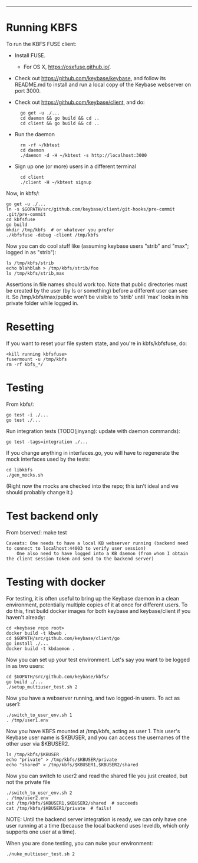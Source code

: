 -----------------------------

# Running KBFS

To run the KBFS FUSE client:

* Install FUSE.
  - For OS X, https://osxfuse.github.io/.
* Check out https://github.com/keybase/keybase, and follow its
  README.md to install and run a local copy of the Keybase webserver
  on port 3000.
* Check out https://github.com/keybase/client, and do:

        go get -u ./...
        cd daemon && go build && cd ..
        cd client && go build && cd ..
* Run the daemon

        rm -rf ~/kbtest
        cd daemon
        ./daemon -d -H ~/kbtest -s http://localhost:3000
* Sign up one (or more) users in a different terminal

        cd client
        ./client -H ~/kbtest signup

Now, in kbfs/:

    go get -u ./...
    ln -s $GOPATH/src/github.com/keybase/client/git-hooks/pre-commit .git/pre-commit
    cd kbfsfuse
    go build
    mkdir /tmp/kbfs  # or whatever you prefer
    ./kbfsfuse -debug -client /tmp/kbfs

Now you can do cool stuff like (assuming keybase users "strib" and
"max"; logged in as "strib"):

    ls /tmp/kbfs/strib
    echo blahblah > /tmp/kbfs/strib/foo
    ls /tmp/kbfs/strib,max

Assertions in file names should work too.  Note that public
directories must be created by the user (by ls or something) before a
different user can see it.  So /tmp/kbfs/max/public won't be visible
to 'strib' until 'max' looks in his private folder while logged in.

# Resetting

If you want to reset your file system state, and you're in kbfs/kbfsfuse, do:

    <kill running kbfsfuse>
    fusermount -u /tmp/kbfs
    rm -rf kbfs_*/

# Testing

From kbfs/:

    go test -i ./...
    go test ./...

Run integration tests (TODO(jinyang): update with daemon commands):

    go test -tags=integration ./...

If you change anything in interfaces.go, you will have to regenerate
the mock interfaces used by the tests:

    cd libkbfs
    ./gen_mocks.sh

(Right now the mocks are checked into the repo; this isn't ideal and
we should probably change it.)


# Test backend only
From bserver/:
	make test

	Caveats: One needs to have a local KB webserver running (backend need to connect to localhost:44003 to verify user session)
        One also need to have logged into a KB daemon (from whom I obtain the client session token and send to the backend server)

# Testing with docker

For testing, it is often useful to bring up the Keybase daemon in a
clean environment, potentially multiple copies of it at once for
different users.  To do this, first build docker images for both
keybase and keybase/client if you haven't already:

    cd <keybase repo root>
    docker build -t kbweb .
    cd $GOPATH/src/github.com/keybase/client/go
    go install ./...
    docker build -t kbdaemon .

Now you can set up your test environment.  Let's say you want to be
logged in as two users:

    cd $GOPATH/src/github.com/keybase/kbfs/
    go build ./...
    ./setup_multiuser_test.sh 2

Now you have a webserver running, and two logged-in users.  To act as user1:

    ./switch_to_user_env.sh 1
    . /tmp/user1.env

Now you have KBFS mounted at /tmp/kbfs, acting as user 1.  This user's
Keybase user name is $KBUSER, and you can access the usernames of the
other user via $KBUSER2.

    ls /tmp/kbfs/$KBUSER
    echo "private" > /tmp/kbfs/$KBUSER/private
    echo "shared" > /tmp/kbfs/$KBUSER1,$KBUSER2/shared

Now you can switch to user2 and read the shared file you just created,
but not the private file

    ./switch_to_user_env.sh 2
    . /tmp/user2.env
    cat /tmp/kbfs/$KBUSER1,$KBUSER2/shared  # succeeds
    cat /tmp/kbfs/$KBUSER1/private  # fails!

NOTE: Until the backend server integration is ready, we can only have
one user running at a time (because the local backend uses leveldb,
which only supports one user at a time).

When you are done testing, you can nuke your environment:

    ./nuke_multiuser_test.sh 2

